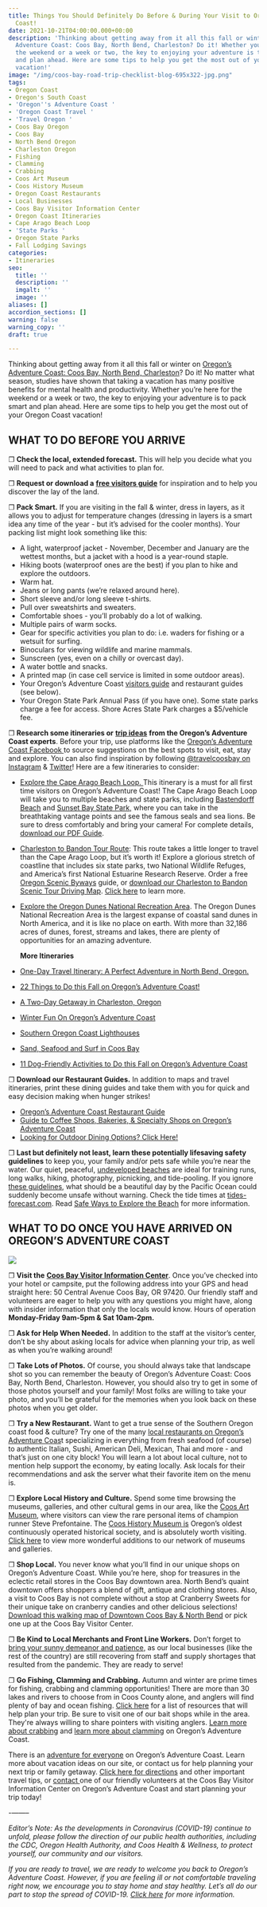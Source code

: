 ```yaml
---
title: Things You Should Definitely Do Before & During Your Visit to Oregon's Adventure
  Coast!
date: 2021-10-21T04:00:00.000+00:00
description: 'Thinking about getting away from it all this fall or winter on Oregon’s
  Adventure Coast: Coos Bay, North Bend, Charleston? Do it! Whether you’re here for
  the weekend or a week or two, the key to enjoying your adventure is to pack smart
  and plan ahead. Here are some tips to help you get the most out of your Oregon Coast
  vacation!'
image: "/img/coos-bay-road-trip-checklist-blog-695x322-jpg.png"
tags:
- Oregon Coast
- Oregon's South Coast
- 'Oregon''s Adventure Coast '
- 'Oregon Coast Travel '
- 'Travel Oregon '
- Coos Bay Oregon
- Coos Bay
- North Bend Oregon
- Charleston Oregon
- Fishing
- Clamming
- Crabbing
- Coos Art Museum
- Coos History Museum
- Oregon Coast Restaurants
- Local Businesses
- Coos Bay Visitor Information Center
- Oregon Coast Itineraries
- Cape Arago Beach Loop
- 'State Parks '
- Oregon State Parks
- Fall Lodging Savings
categories:
- Itineraries
seo:
  title: ''
  description: ''
  imgalt: ''
  image: ''
aliases: []
accordion_sections: []
warning: false
warning_copy: ''
draft: true

---
```

Thinking about getting away from it all this fall or winter on [Oregon’s Adventure Coast: Coos Bay, North Bend, Charleston](https://www.oregonsadventurecoast.com/adventures/)? Do it! No matter what season, studies have shown that taking a vacation has many positive benefits for mental health and productivity. Whether you’re here for the weekend or a week or two, the key to enjoying your adventure is to pack smart and plan ahead. Here are some tips to help you get the most out of your Oregon Coast vacation!

## WHAT TO DO BEFORE YOU ARRIVE

❐ **Check the local, extended forecast.** This will help you decide what you will need to pack and what activities to plan for.

❐ **Request or download a** [**free visitors guide**](https://www.oregonsadventurecoast.com/contact/#contactform) for inspiration and to help you discover the lay of the land.

❐ **Pack Smart.** If you are visiting in the fall & winter, dress in layers, as it allows you to adjust for temperature changes (dressing in layers is a smart idea any time of the year - but it’s advised for the cooler months). Your packing list might look something like this:

* A light, waterproof jacket - November, December and January are the wettest months, but a jacket with a hood is a year-round staple.
* Hiking boots (waterproof ones are the best) if you plan to hike and explore the outdoors.
* Warm hat.
* Jeans or long pants (we’re relaxed around here).
* Short sleeve and/or long sleeve t-shirts.
* Pull over sweatshirts and sweaters.
* Comfortable shoes - you’ll probably do a lot of walking.
* Multiple pairs of warm socks.
* Gear for specific activities you plan to do: i.e. waders for fishing or a wetsuit for surfing.
* Binoculars for viewing wildlife and marine mammals.
* Sunscreen (yes, even on a chilly or overcast day).
* A water bottle and snacks.
* A printed map (in case cell service is limited in some outdoor areas).
* Your Oregon’s Adventure Coast [visitors guide](https://www.oregonsadventurecoast.com/contact/#contactform) and restaurant guides (see below).
* Your Oregon State Park Annual Pass (if you have one). Some state parks charge a fee for access. Shore Acres State Park charges a $5/vehicle fee.

❐ **Research some itineraries or** [**trip ideas**](https://www.oregonsadventurecoast.com/tripideas/) **from the Oregon’s Adventure Coast experts**. Before your trip, use platforms like the [Oregon’s Adventure Coast Facebook ](https://www.facebook.com/OregonsAdventureCoast/)to source suggestions on the best spots to visit, eat, stay and explore. You can also find inspiration by following [@travelcoosbay on Instagram](https://www.instagram.com/travelcoosbay/) & [Twitter](https://twitter.com/travelcoosbay?lang=en)! Here are a few itineraries to consider:

* [Explore the Cape Arago Beach Loop. ](https://www.oregonsadventurecoast.com/tripideas/explore-the-cape-arago-beach-loop/)This itinerary is a must for all first time visitors on Oregon’s Adventure Coast! The Cape Arago Beach Loop will take you to multiple beaches and state parks, including [Bastendorff Beach](https://www.oregonsadventurecoast.com/undeveloped-beaches/) and [Sunset Bay State Park,](https://www.oregonsadventurecoast.com/state-parks-and-national-lands/) where you can take in the breathtaking vantage points and see the famous seals and sea lions. Be sure to dress comfortably and bring your camera! For complete details, [download our PDF Guide](https://www.oregonsadventurecoast.com/img/cape-arago-loop-itinerary-2018.pdf).
* [Charleston to Bandon Tour Route](https://www.oregonsadventurecoast.com/tripideas/charleston-to-bandon-tour-route/): This route takes a little longer to travel than the Cape Arago Loop, but it’s worth it! Explore a glorious stretch of coastline that includes six state parks, two National Wildlife Refuges, and America’s first National Estuarine Research Reserve. Order a free [Oregon Scenic Byways](https://traveloregon.com/travel-guides/) guide, or [download our Charleston to Bandon Scenic Tour Driving Map](https://www.oregonsadventurecoast.com/img/charleston-to-bandon-map.pdf). [Click here](http://www.journalgraphicsdigitalpublications.com/epubs/MEDIAMERICA/ScenicByWaysGuide2016/viewer/desktop/#page/58) to learn more.
* [Explore the Oregon Dunes National Recreation Area](https://www.oregonsadventurecoast.com/tripideas/oregon-dunes-national-recreation-area/). The Oregon Dunes National Recreation Area is the largest expanse of coastal sand dunes in North America, and it is like no place on earth. With more than 32,186 acres of dunes, forest, streams and lakes, there are plenty of opportunities for an amazing adventure.

  **More Itineraries**
* [One-Day Travel Itinerary: A Perfect Adventure in North Bend, Oregon.](https://www.oregonsadventurecoast.com/tripideas/one-day-travel-itinerary-a-perfect-adventure-in-north-bend-oregon/)
* [22 Things to Do this Fall on Oregon’s Adventure Coast!](https://www.oregonsadventurecoast.com/blog/22-things-to-do-this-fall-on-oregon-s-adventure-coast/)
* [A Two-Day Getaway in Charleston, Oregon](https://www.oregonsadventurecoast.com/blog/a-two-day-getaway-in-charleston-oregon/)
* [Winter Fun On Oregon’s Adventure Coast](https://www.oregonsadventurecoast.com/tripideas/winter-fun-in-oregons-adventure-coast/)
* [Southern Oregon Coast Lighthouses](https://www.oregonsadventurecoast.com/tripideas/southern-oregon-coast-lighthouses/)
* [Sand, Seafood and Surf in Coos Bay](https://www.oregonsadventurecoast.com/tripideas/sand-seafood-and-surf-in-coos-bay/)
* [11 Dog-Friendly Activities to Do this Fall on Oregon’s Adventure Coast](https://www.oregonsadventurecoast.com/blog/11-dog-friendly-activities-to-do-this-fall-on-oregon-s-adventure-coast/)

❐ **Download our Restaurant Guides.** In addition to maps and travel itineraries, print these dining guides and take them with you for quick and easy decision making when hunger strikes!

* [Oregon’s Adventure Coast Restaurant Guide](https://www.oregonsadventurecoast.com/img/Restaurants-BOOKLET.pdf)
* [Guide to Coffee Shops, Bakeries, & Specialty Shops on Oregon’s Adventure Coast](https://www.oregonsadventurecoast.com/img/CoffeeShops-Bakery.pdf)
* [Looking for Outdoor Dining Options? Click Here!](https://www.oregonsadventurecoast.com/blog/looking-for-outdoor-dining-options-coos-bay-north-bend-charleston-have-several-from-which-to-choose/)

❐ **Last but definitely not least, learn these potentially lifesaving safety guidelines** to keep you, your family and/or pets safe while you’re near the water. Our quiet, peaceful, [undeveloped beaches](https://www.oregonsadventurecoast.com/undeveloped-beaches) are ideal for training runs, long walks, hiking, photography, picnicking, and tide-pooling. If you ignore [these guidelines](https://www.oregonsadventurecoast.com/blog/eight-ways-to-stay-safe-on-the-beaches-along-the-oregon-coast), what should be a beautiful day by the Pacific Ocean could suddenly become unsafe without warning. Check the tide times at [tides-forecast.com](https://www.tide-forecast.com/regions/Oregon). Read [Safe Ways to Explore the Beach](https://oregonstateparks.org/index.cfm?do=v.page&id=96) for more information.

## WHAT TO DO ONCE YOU HAVE ARRIVED ON OREGON’S ADVENTURE COAST

![](/img/travel-tips-oregon-s-south-coast-blog-695x322-jpg.png)

❐ **Visit the** [**Coos Bay Visitor Information Center**](https://www.oregonsadventurecoast.com/contact/). Once you’ve checked into your hotel or campsite, put the following address into your GPS and head straight here: 50 Central Avenue Coos Bay, OR 97420. Our friendly staff and volunteers are eager to help you with any questions you might have, along with insider information that only the locals would know. Hours of operation **Monday-Friday 9am-5pm & Sat 10am-2pm.**

❐ **Ask for Help When Needed.** In addition to the staff at the visitor’s center, don’t be shy about asking locals for advice when planning your trip, as well as when you’re walking around!

❐ **Take Lots of Photos.** Of course, you should always take that landscape shot so you can remember the beauty of Oregon’s Adventure Coast: Coos Bay, North Bend, Charleston. However, you should also try to get in some of those photos yourself and your family! Most folks are willing to take your photo, and you’ll be grateful for the memories when you look back on these photos when you get older.

❐ **Try a New Restaurant.** Want to get a true sense of the Southern Oregon coast food & culture? Try one of the many [local restaurants on Oregon’s Adventure Coas](https://oregonsadventurecoast.com/dining/)t specializing in everything from fresh seafood (of course) to authentic Italian, Sushi, American Deli, Mexican, Thai and more - and that’s just on one city block! You will learn a lot about local culture, not to mention help support the economy, by eating locally. Ask locals for their recommendations and ask the server what their favorite item on the menu is.

❐ **Explore Local History and Culture.** Spend some time browsing the museums, galleries, and other cultural gems in our area, like the [Coos Art Museum,](http://www.coosart.org/) where visitors can view the rare personal items of champion runner Steve Prefontaine. The [Coos History Museum is](https://www.oregonsadventurecoast.com/blog/oregon-s-adventure-coast-spotlight-coos-history-museum/) Oregon’s oldest continuously operated historical society, and is absolutely worth visiting. [Click here](https://oregonsadventurecoast.com/art-history-culture/) to view more wonderful additions to our network of museums and galleries.

❐ **Shop Local.** You never know what you’ll find in our unique shops on Oregon’s Adventure Coast. While you’re here, shop for treasures in the eclectic retail stores in the Coos Bay downtown area. North Bend’s quaint downtown offers shoppers a blend of gift, antique and clothing stores. Also, a visit to Coos Bay is not complete without a stop at Cranberry Sweets for their unique take on cranberry candies and other delicious selections! [Download this walking map of Downtown Coos Bay & North Bend](https://www.oregonsadventurecoast.com/img/walking-map-cbnb.pdf) or pick one up at the Coos Bay Visitor Center.

❐ **Be Kind to Local Merchants and Front Line Workers.** Don’t forget to [bring your sunny demeanor and patience,](https://www.oregonsadventurecoast.com/blog/showing-kindness-and-gratitude-for-frontline-workers-on-oregon-s-adventure-coast/) as our local businesses (like the rest of the country) are still recovering from staff and supply shortages that resulted from the pandemic. They are ready to serve!

❐ **Go Fishing, Clamming and Crabbing.** Autumn and winter are prime times for fishing, crabbing and clamming opportunities! There are more than 30 lakes and rivers to choose from in Coos County alone, and anglers will find plenty of bay and ocean fishing. [Click here](https://www.oregonsadventurecoast.com/fishing) for a list of resources that will help plan your trip. Be sure to visit one of our bait shops while in the area. They're always willing to share pointers with visiting anglers. [Learn more about crabbing](https://www.oregonsadventurecoast.com/crabbing-clamming) and [learn more about clamming](https://www.oregonsadventurecoast.com/clamming) on Oregon’s Adventure Coast.

There is an [adventure for everyone](https://www.oregonsadventurecoast.com/adventure) on Oregon’s Adventure Coast. Learn more about vacation ideas on our site, or contact us for help planning your next trip or family getaway. [Click here for directions](https://www.oregonsadventurecoast.com/travelers-info/) and other important travel tips, or [contact ](https://www.oregonsadventurecoast.com/contact/)one of our friendly volunteers at the Coos Bay Visitor Information Center on Oregon’s Adventure Coast and start planning your trip today!

\-——–

_Editor’s Note: As the developments in Coronavirus (COVID-19) continue to unfold, please follow the direction of our public health authorities, including the CDC, Oregon Health Authority, and Coos Health & Wellness, to protect yourself, our community and our visitors._

_If you are ready to travel, we are ready to welcome you back to Oregon’s Adventure Coast. However, if you are feeling ill or not comfortable traveling right now, we encourage you to stay home and stay healthy. Let’s all do our part to stop the spread of COVID-19._ [_Click here_](https://www.oregonsadventurecoast.com/covid-19/) _for more information._